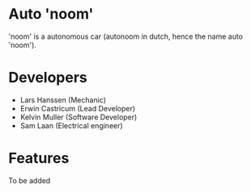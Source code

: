# Auto 'noom'


'noom' is a autonomous car (autonoom in dutch, hence the name auto 'noom').

# Developers
  - Lars Hanssen (Mechanic)
  - Erwin Castricum (Lead Developer)
  - Kelvin Muller (Software Developer)
  - Sam Laan (Electrical engineer)

# Features
To be added
